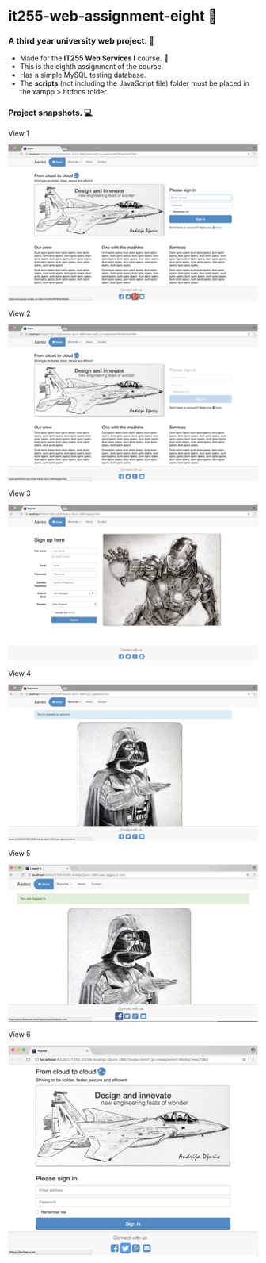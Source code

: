 # it255-web-assignment-eight 🚦
<h3>A third year university web project. 🚥</h3>
<ul>
  <li>Made for the <b>IT255 Web Services I</b> course. 🍏</li>
  <li>This is the eighth assignment of the course. </li>
  <li>Has a simple MySQL testing database.</li>
  <li>The <b>scripts</b> (not including the JavaScript file) folder must be placed in the xampp > htdocs folder.</li>
</ul>
<h3>Project snapshots. 💻</h3>
<p>View 1</p>
<img src="screen-shots/view-1.png" alt="View 1">
<p>View 2</p>
<img src="screen-shots/view-2.png" alt="View 2">
<p>View 3</p>
<img src="screen-shots/view-3.png" alt="View 3">
<p>View 4</p>
<img src="screen-shots/view-4.png" alt="View 4">
<p>View 5</p>
<img src="screen-shots/view-5.png" alt="View 5">
<p>View 6</p>
<img src="screen-shots/view-6.png" alt="View 6">


